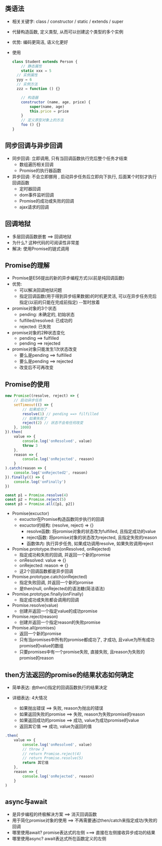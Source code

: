 ## 类语法 

- 相关关键字: class / constructor / static / extends / super

- 代替构造函数, 定义类型, 从而可以创建这个类型的多个实例

- 优势: 编码更简洁, 语义化更好

- 使用

  ```js
  class Student extends Person {
      // 静态属性
      static xxx = 5
  	// 实例属性
  	yyy = 6
  	// 实例方法
  	zzz = function () {}
  
      // 构造器
      constructor (name, age, price) {
          super(name, age)
          this.price = price
      }
      // 定义原型对象上的方法
      foo () {}
  }
  ```

  

## 同步回调与异步回调

- 同步回调: 立即调用, 只有当回调函数执行完后整个任务才结束
  - 数组遍历相关回调
  - Promise的执行器函数
- 异步回调: 不会立即挪用 , 启动异步任务后立即向下执行, 后面某个时刻才执行回调函数
  - 定时器回调
  - dom事件监听回调
  - Promise的成功或失败的回调
  - ajax请求的回调

## 回调地狱

- 多层回调函数嵌套 ==> 回调地狱
- 为什么?   这种代码的可阅读性非常差
- 解决: 使用Promise的链式调用



## Promise的理解

- Promise是ES6提出的新的异步编程方式(以前是纯回调函数)
- 优势:
  - 可以解决回调地狱问题
  - 指定回调函数(用于得到异步结果数据)的时机更灵活, 可以在异步任务完后指定(以前的只能在完成前指定)  --暂时放着
- promise对象的3个状态
  - pending: 未确定的, 初始状态
  - fulfilled/resolved: 已成功的
  - rejected: 已失败
- promise对象的2种状态变化
  - pending  ==> fulfilled
  - pending ==> rejected
- promise对象只能发生1次状态改变
  - 要么是pending ==> fulfilled
  - 要么是pending ==> rejected
  - 改变后不可再改变

## Promise的使用

```js
new Promise((resolve, reject) => {
    // 启动异步任务
    setTimeout(() => {
        // 如果成功了
        resolve(1) // pending ==> filfilled
        // 如果失败了
        reject(2) // 状态不会有任何改变
    }, 1000)
}).then(
    value => {
        console.log('onResolved', value)
        throw 3
    },
    reason => {
        console.log('onRejected', reason)
    }
).catch(reason => {
    console.log('onRejected2', reason)
}).finally(() => {
    console.log('onFinally')
})

const p1 = Promise.resolve(4)
const p2 = Promise.reject(5)
const p3 = Promise.all([p1, p2])
```

- Promise(excuctor)
  - excuctor在Promise构造函数同步执行的回调
  - excuctor的结构: (resolve, reject) => {}
    - resolve函数: 将promise对象的状态改为fulfilled, 且指定成功的value
    - reject函数: 将promise对象的状态改为rejected, 且指定失败的reason
    - 函数体内: 执行异步任务, 如果成功调用resolve, 如果失败调用reject 
- Promise.prototype.then(onResolved, onRejected)
  - 指定成功和失败的回调, 并返回一个新的promise
  - onResolved: value => {}
  - onRejected: reason => {}
  - 这2个回调函数都是异步回调
- Promise.prototype.catch(onRejected)
  - 指定失败回调, 并返回一个新的promise
  - 是then(null, onRejected)的语法糖(简洁语法)
- Promise.prototype.finally(onFinally)
  - 指定成功或失败都会调用的回调
- Promise.resolve(value)
  - 创建并返回一个指定value的成功promise
- Promise.reject(reason)
  - 创建并返回一个指定reason的失败promise
- Promise.all(promises)
  - 返回一个新的promise
  - 只有当promises中所有的promise都成功了, 才成功, 且value为所有成功promise的value的数组
  - 只要promises中有一个promise失败, 直接失败, 且reason为失败的promise的reason



## then方法返回的promise的结果状态如何确定

- 简单表达:  由then()指定的回调函数执行的结果决定

- 详细表达: 4大情况
  - 如果抛出错误 ==> 失败, reason为抛出的错误
  - 如果返回失败的promise  ==> 失败, reason为失败promise的reason
  - 如果返回成功的promise  ==> 成功, value为成功promise的value
  - 返回其它值  ==> 成功, value为返回的值



```js
.then(
    value => {
        console.log('onResolved', value)
        // throw 3
        // return Promise.reject(4)
        // return Promise.resolve(5)
        return 其它值
    },
    reason => {
        console.log('onRejected', reason)
    }
)
```



## async与await

- 是异步编程的终极解决方案  ==> 消灭回调函数
- 用于简化promise对象的使用 ==> 不再需要通过then/catch来指定成功/失败的回调
- 哪里使用await?  promise表达式的左侧  ===> 直接在左侧接收异步成功的结果
- 哪里使用async?  await表达式所在函数定义的左侧